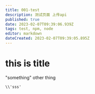 ```yaml
---
title: 001-test
description: 测试页面 上传api
published: true
date: 2023-02-07T09:39:06.939Z
tags: test, npm, node
editor: markdown
dateCreated: 2023-02-07T09:39:05.895Z
---
```


# this is title

"something"
other thing
```shell
\\'sss'
```

